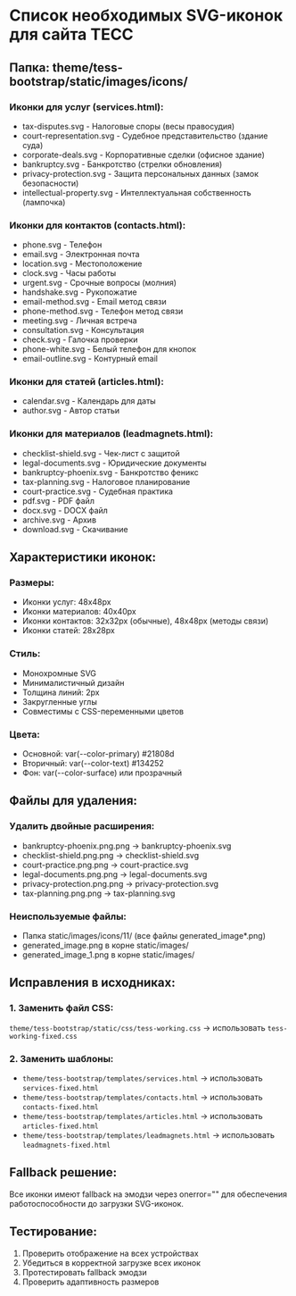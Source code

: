 # Список необходимых SVG-иконок для сайта ТЕСС

## Папка: theme/tess-bootstrap/static/images/icons/

### Иконки для услуг (services.html):
- tax-disputes.svg - Налоговые споры (весы правосудия)
- court-representation.svg - Судебное представительство (здание суда)
- corporate-deals.svg - Корпоративные сделки (офисное здание)
- bankruptcy.svg - Банкротство (стрелки обновления)
- privacy-protection.svg - Защита персональных данных (замок безопасности)
- intellectual-property.svg - Интеллектуальная собственность (лампочка)

### Иконки для контактов (contacts.html):
- phone.svg - Телефон
- email.svg - Электронная почта
- location.svg - Местоположение
- clock.svg - Часы работы
- urgent.svg - Срочные вопросы (молния)
- handshake.svg - Рукопожатие
- email-method.svg - Email метод связи
- phone-method.svg - Телефон метод связи
- meeting.svg - Личная встреча
- consultation.svg - Консультация
- check.svg - Галочка проверки
- phone-white.svg - Белый телефон для кнопок
- email-outline.svg - Контурный email

### Иконки для статей (articles.html):
- calendar.svg - Календарь для даты
- author.svg - Автор статьи

### Иконки для материалов (leadmagnets.html):
- checklist-shield.svg - Чек-лист с защитой
- legal-documents.svg - Юридические документы  
- bankruptcy-phoenix.svg - Банкротство феникс
- tax-planning.svg - Налоговое планирование
- court-practice.svg - Судебная практика
- pdf.svg - PDF файл
- docx.svg - DOCX файл
- archive.svg - Архив
- download.svg - Скачивание

## Характеристики иконок:

### Размеры:
- Иконки услуг: 48x48px
- Иконки материалов: 40x40px  
- Иконки контактов: 32x32px (обычные), 48x48px (методы связи)
- Иконки статей: 28x28px

### Стиль:
- Монохромные SVG
- Минималистичный дизайн
- Толщина линий: 2px
- Закругленные углы
- Совместимы с CSS-переменными цветов

### Цвета:
- Основной: var(--color-primary) #21808d
- Вторичный: var(--color-text) #134252
- Фон: var(--color-surface) или прозрачный

## Файлы для удаления:

### Удалить двойные расширения:
- bankruptcy-phoenix.png.png → bankruptcy-phoenix.svg
- checklist-shield.png.png → checklist-shield.svg  
- court-practice.png.png → court-practice.svg
- legal-documents.png.png → legal-documents.svg
- privacy-protection.png.png → privacy-protection.svg
- tax-planning.png.png → tax-planning.svg

### Неиспользуемые файлы:
- Папка static/images/icons/11/ (все файлы generated_image*.png)
- generated_image.png в корне static/images/
- generated_image_1.png в корне static/images/

## Исправления в исходниках:

### 1. Заменить файл CSS:
`theme/tess-bootstrap/static/css/tess-working.css` → использовать `tess-working-fixed.css`

### 2. Заменить шаблоны:
- `theme/tess-bootstrap/templates/services.html` → использовать `services-fixed.html`
- `theme/tess-bootstrap/templates/contacts.html` → использовать `contacts-fixed.html`  
- `theme/tess-bootstrap/templates/articles.html` → использовать `articles-fixed.html`
- `theme/tess-bootstrap/templates/leadmagnets.html` → использовать `leadmagnets-fixed.html`

## Fallback решение:
Все иконки имеют fallback на эмодзи через onerror="" для обеспечения работоспособности до загрузки SVG-иконок.

## Тестирование:
1. Проверить отображение на всех устройствах
2. Убедиться в корректной загрузке всех иконок  
3. Протестировать fallback эмодзи
4. Проверить адаптивность размеров